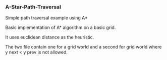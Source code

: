 ### A-Star-Path-Traversal
Simple path traversal example using A*

Basic implementation of A* algorithm on a basic grid.

It uses euclidean distance as the heuristic.

The two file contain one for a grid world and a second for grid world where y next < y prev is not allowed.
